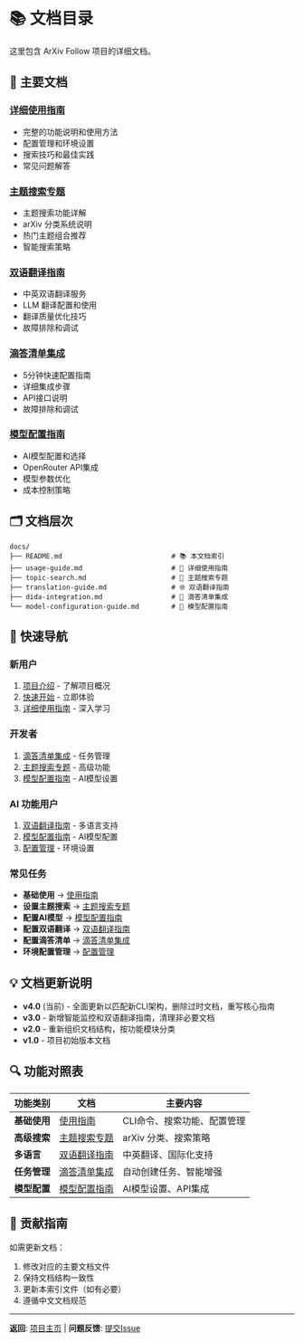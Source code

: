 # 📚 文档目录

这里包含 ArXiv Follow 项目的详细文档。

## 📖 主要文档

### [详细使用指南](usage-guide.md)
- 完整的功能说明和使用方法
- 配置管理和环境设置
- 搜索技巧和最佳实践
- 常见问题解答

### [主题搜索专题](topic-search.md)
- 主题搜索功能详解
- arXiv 分类系统说明
- 热门主题组合推荐
- 智能搜索策略

### [双语翻译指南](translation-guide.md)
- 中英双语翻译服务
- LLM 翻译配置和使用
- 翻译质量优化技巧
- 故障排除和调试

### [滴答清单集成](dida-integration.md)
- 5分钟快速配置指南
- 详细集成步骤
- API接口说明
- 故障排除和调试

### [模型配置指南](model-configuration-guide.md)
- AI模型配置和选择
- OpenRouter API集成
- 模型参数优化
- 成本控制策略

## 🗂️ 文档层次

```
docs/
├── README.md                           # 📚 本文档索引
├── usage-guide.md                      # 📖 详细使用指南
├── topic-search.md                     # 🎯 主题搜索专题
├── translation-guide.md                # 🌐 双语翻译指南
├── dida-integration.md                 # 📝 滴答清单集成
└── model-configuration-guide.md        # 🤖 模型配置指南
```

## 🎯 快速导航

### 新用户
1. [项目介绍](../README.md) - 了解项目概况
2. [快速开始](../README.md#🚀-快速开始) - 立即体验
3. [详细使用指南](usage-guide.md) - 深入学习

### 开发者
1. [滴答清单集成](dida-integration.md) - 任务管理
2. [主题搜索专题](topic-search.md) - 高级功能
3. [模型配置指南](model-configuration-guide.md) - AI模型设置

### AI 功能用户
1. [双语翻译指南](translation-guide.md) - 多语言支持
2. [模型配置指南](model-configuration-guide.md) - AI模型配置
3. [配置管理](usage-guide.md#🔧-配置管理) - 环境设置

### 常见任务
- **基础使用** → [使用指南](usage-guide.md)
- **设置主题搜索** → [主题搜索专题](topic-search.md)
- **配置AI模型** → [模型配置指南](model-configuration-guide.md)
- **配置双语翻译** → [双语翻译指南](translation-guide.md#⚙️-配置翻译服务)
- **配置滴答清单** → [滴答清单集成](dida-integration.md#🚀-5分钟快速配置)
- **环境配置管理** → [配置管理](usage-guide.md#🔧-配置管理)

## 💡 文档更新说明

- **v4.0** (当前) - 全面更新以匹配新CLI架构，删除过时文档，重写核心指南
- **v3.0** - 新增智能监控和双语翻译指南，清理非必要文档
- **v2.0** - 重新组织文档结构，按功能模块分类
- **v1.0** - 项目初始版本文档

## 🔍 功能对照表

| 功能类别 | 文档 | 主要内容 |
|----------|------|----------|
| **基础使用** | [使用指南](usage-guide.md) | CLI命令、搜索功能、配置管理 |
| **高级搜索** | [主题搜索专题](topic-search.md) | arXiv 分类、搜索策略 |
| **多语言** | [双语翻译指南](translation-guide.md) | 中英翻译、国际化支持 |
| **任务管理** | [滴答清单集成](dida-integration.md) | 自动创建任务、智能增强 |
| **模型配置** | [模型配置指南](model-configuration-guide.md) | AI模型设置、API集成 |

## 📝 贡献指南

如需更新文档：
1. 修改对应的主要文档文件
2. 保持文档结构一致性
3. 更新本索引文件（如有必要）
4. 遵循中文文档规范

---

**返回**: [项目主页](../README.md) | **问题反馈**: [提交Issue](https://github.com/your-repo/issues) 